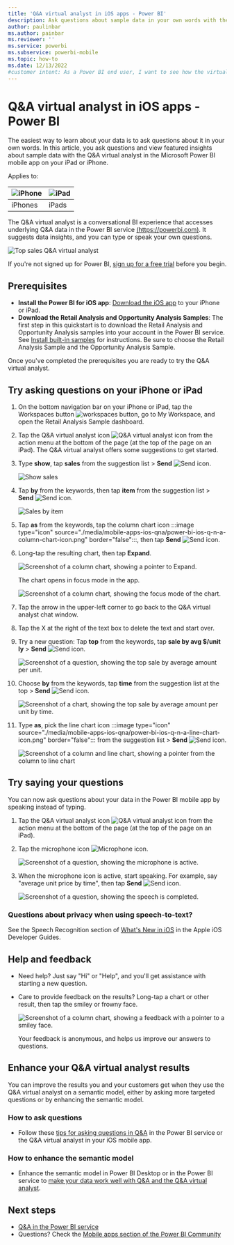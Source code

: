 ```yaml
---
title: 'Q&A virtual analyst in iOS apps - Power BI'
description: Ask questions about sample data in your own words with the Q&A virtual analyst in the Power BI mobile app on your iOS device.
author: paulinbar
ms.author: painbar
ms.reviewer: ''
ms.service: powerbi
ms.subservice: powerbi-mobile
ms.topic: how-to
ms.date: 12/13/2022
#customer intent: As a Power BI end user, I want to see how the virtual analyst works in the iOS mobile apps so I can use the analyst to explore my own data. 
---
```

# Q&A virtual analyst in iOS apps - Power BI

The easiest way to learn about your data is to ask questions about it in your own words. In this article, you ask questions and view featured insights about sample data with the Q&A virtual analyst in the Microsoft Power BI mobile app on your iPad or iPhone. 

Applies to:

| ![iPhone](./media/mobile-apps-ios-qna/iphone-logo-50-px.png) | ![iPad](./media/mobile-apps-ios-qna/ipad-logo-50-px.png) |
|:--- |:--- |
| iPhones |iPads |

The Q&A virtual analyst is a conversational BI experience that accesses underlying Q&A data in the Power BI service [(https://powerbi.com)](https://powerbi.com). It suggests data insights, and you can type or speak your own questions.

![Top sales Q&A virtual analyst](./media/mobile-apps-ios-qna/power-bi-ios-q-n-a-top-sale-intro.png)

If you're not signed up for Power BI, [sign up for a free trial](https://app.powerbi.com/signupredirect?pbi_source=web) before you begin.

## Prerequisites

* **Install the Power BI for iOS app**: [Download the iOS app](https://go.microsoft.com/fwlink/?LinkId=522062) to your iPhone or iPad.
* **Download the Retail Analysis and Opportunity Analysis Samples**: The first step in this quickstart is to download the Retail Analysis and Opportunity Analysis samples into your account in the Power BI service. See [Install built-in samples](../../create-reports/sample-datasets.md#install-built-in-samples) for instructions. Be sure to choose the Retail Analysis Sample and the Opportunity Analysis Sample.

Once you've completed the prerequisites you are ready to try the Q&A virtual analyst.

## Try asking questions on your iPhone or iPad
1. On the bottom navigation bar on your iPhone or iPad, tap the Workspaces button ![workspaces button](./media/mobile-apps-ios-qna/power-bi-iphone-workspaces-button.png), go to My Workspace, and open the Retail Analysis Sample dashboard.

2. Tap the Q&A virtual analyst icon ![Q&A virtual analyst icon](././media/mobile-apps-ios-qna/power-bi-ios-q-n-a-icon.png) from the action menu at the bottom of the page (at the top of the page on an iPad).
     The Q&A virtual analyst offers some suggestions to get started.
3. Type **show**, tap **sales** from the suggestion list > **Send** ![Send icon](./media/mobile-apps-ios-qna/power-bi-ios-qna-send-icon.png).

    ![Show sales](./media/mobile-apps-ios-qna/power-bi-ios-q-n-a-show-sales.png)
4. Tap **by** from the keywords, then tap **item** from the suggestion list > **Send** ![Send icon](./media/mobile-apps-ios-qna/power-bi-ios-qna-send-icon.png).

    ![Sales by item](./media/mobile-apps-ios-qna/power-bi-ios-q-n-a-sale-by-item.png)
5. Tap **as** from the keywords, tap the column chart icon :::image type="icon" source="./media/mobile-apps-ios-qna/power-bi-ios-q-n-a-column-chart-icon.png" border="false":::, then tap **Send** ![Send icon](./media/mobile-apps-ios-qna/power-bi-ios-qna-send-icon.png).
6. Long-tap the resulting chart, then tap **Expand**.

    ![Screenshot of a column chart, showing a pointer to Expand.](media/mobile-apps-ios-qna/power-bi-ios-q-n-a-tap-expand-feedback.png)

    The chart opens in focus mode in the app.

    ![Screenshot of a column chart, showing the focus mode of the chart.](media/mobile-apps-ios-qna/power-bi-ios-q-n-a-expanded-chart.png)
7. Tap the arrow in the upper-left corner to go back to the Q&A virtual analyst chat window.
8. Tap the X at the right of the text box to delete the text and start over.
9. Try a new question: Tap **top** from the keywords, tap **sale by avg $/unit ly** > **Send** ![Send icon](./media/mobile-apps-ios-qna/power-bi-ios-qna-send-icon.png).

    ![Screenshot of a question, showing the top sale by average amount per unit.](media/mobile-apps-ios-qna/power-bi-ios-q-n-a-top-sale-2.png)
10. Choose **by** from the keywords, tap **time** from the suggestion list at the top > **Send** ![Send icon](./media/mobile-apps-ios-qna/power-bi-ios-qna-send-icon.png).

     ![Screenshot of a chart, showing the top sale by average amount per unit by time.](media/mobile-apps-ios-qna/power-bi-ios-q-n-a-top-sale-by-time.png)
11. Type **as**, pick the line chart icon :::image type="icon" source="./media/mobile-apps-ios-qna/power-bi-ios-q-n-a-line-chart-icon.png" border="false"::: from the suggestion list > **Send** ![Send icon](./media/mobile-apps-ios-qna/power-bi-ios-qna-send-icon.png).

    ![Screenshot of a column and line chart, showing a pointer from the column to line chart](media/mobile-apps-ios-qna/power-bi-ios-q-n-a-top-sale-as-line.png)

## Try saying your questions
You can now ask questions about your data in the Power BI mobile app by speaking instead of typing.

1. Tap the Q&A virtual analyst icon ![Q&A virtual analyst icon](././media/mobile-apps-ios-qna/power-bi-ios-q-n-a-icon.png) from the action menu at the bottom of the page (at the top of the page on an iPad).
2. Tap the microphone icon ![Microphone icon](media/mobile-apps-ios-qna/power-bi-ios-qna-mic-icon.png).

    ![Screenshot of a question, showing the microphone is active.](media/mobile-apps-ios-qna/power-bi-ios-qna-mic-on.png)

1. When the microphone icon is active, start speaking. For example, say "average unit price by time", then tap **Send** ![Send icon](./media/mobile-apps-ios-qna/power-bi-ios-qna-send-icon.png).

    ![Screenshot of a question, showing the speech is completed.](media/mobile-apps-ios-qna/power-bi-ios-qna-speech-complete.png)

### Questions about privacy when using speech-to-text?
See the Speech Recognition section of [What's New in iOS](https://go.microsoft.com/fwlink/?linkid=845624) in the Apple iOS Developer Guides.

## Help and feedback
* Need help? Just say "Hi" or "Help", and you'll get assistance with starting a new question.
* Care to provide feedback on the results? Long-tap a chart or other result, then tap the smiley or frowny face.

    ![Screenshot of a column chart, showing a feedback with a pointer to a smiley face.](media/mobile-apps-ios-qna/power-bi-ios-q-n-a-tap-feedback.png)

    Your feedback is anonymous, and helps us improve our answers to questions.

## Enhance your Q&A virtual analyst results
You can improve the results you and your customers get when they use the Q&A virtual analyst on a semantic model, either by asking more targeted questions or by enhancing the semantic model.

### How to ask questions
* Follow these [tips for asking questions in Q&A](../end-user-q-and-a-tips.md) in the Power BI service or the Q&A virtual analyst in your iOS mobile app.

### How to enhance the semantic model
* Enhance the semantic model in Power BI Desktop or in the Power BI service to [make your data work well with Q&A and the Q&A virtual analyst](../../create-reports/service-prepare-data-for-q-and-a.md).

## Next steps
* [Q&A in the Power BI service](../end-user-q-and-a.md)
* Questions? Check the [Mobile apps section of the Power BI Community](https://go.microsoft.com/fwlink/?linkid=839277)
